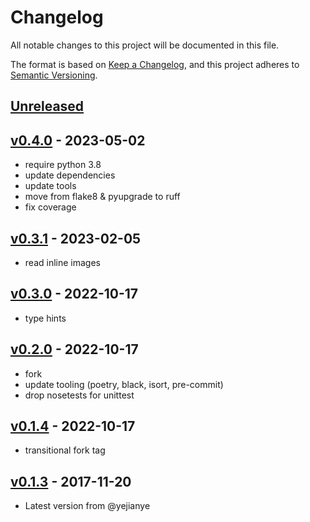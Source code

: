 # Changelog

All notable changes to this project will be documented in this file.

The format is based on [Keep a Changelog](https://keepachangelog.com/en/1.0.0/),
and this project adheres to [Semantic Versioning](https://semver.org/spec/v2.0.0.html).

## [Unreleased]

## [v0.4.0] - 2023-05-02

- require python 3.8
- update dependencies
- update tools
- move from flake8 & pyupgrade to ruff
- fix coverage

## [v0.3.1] - 2023-02-05

- read inline images

## [v0.3.0] - 2022-10-17

- type hints

## [v0.2.0] - 2022-10-17

- fork
- update tooling (poetry, black, isort, pre-commit)
- drop nosetests for unittest

## [v0.1.4] - 2022-10-17

- transitional fork tag

## [v0.1.3] - 2017-11-20

- Latest version from @yejianye

[Unreleased]: https://github.com/nim65s/nmdmail/compare/v0.4.0...main
[v0.4.0]: https://github.com/nim65s/nmdmail/compare/v0.3.1...v0.4.0
[v0.3.1]: https://github.com/nim65s/nmdmail/compare/v0.3.0...v0.3.1
[v0.3.0]: https://github.com/nim65s/nmdmail/compare/v0.2.0...v0.3.0
[v0.2.0]: https://github.com/nim65s/nmdmail/compare/v0.1.4...v0.2.0
[v0.1.4]: https://github.com/nim65s/nmdmail/releases/tag/v0.1.4
[v0.1.3]: https://github.com/yejianye/mdmail
